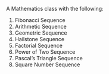 A Mathematics class with the following: 

  1. Fibonacci Sequence  
  2. Arithmetic Sequence  
  3. Geometric Sequence  
  4. Hailstone Sequence  
  5. Factorial Sequence  
  6. Power of Two Sequence  
  7. Pascal’s Triangle Sequence  
  8. Square Number Sequence  
